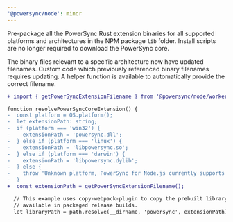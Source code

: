 ```yaml
---
'@powersync/node': minor
---
```


Pre-package all the PowerSync Rust extension binaries for all supported platforms and architectures in the NPM package `lib` folder. Install scripts are no longer required to download the PowerSync core.

The binary files relevant to a specific architecture now have updated filenames. Custom code which previously referenced binary filenames requires updating. A helper function is available to automatically provide the correct filename.

```diff
+ import { getPowerSyncExtensionFilename } from '@powersync/node/worker.js';

function resolvePowerSyncCoreExtension() {
-  const platform = OS.platform();
-  let extensionPath: string;
-  if (platform === 'win32') {
-    extensionPath = 'powersync.dll';
-  } else if (platform === 'linux') {
-    extensionPath = 'libpowersync.so';
-  } else if (platform === 'darwin') {
-    extensionPath = 'libpowersync.dylib';
-  } else {
-    throw 'Unknown platform, PowerSync for Node.js currently supports Windows, Linux and macOS.';
-  }
+  const extensionPath = getPowerSyncExtensionFilename();

  // This example uses copy-webpack-plugin to copy the prebuilt library over. This ensures that it is
  // available in packaged release builds.
  let libraryPath = path.resolve(__dirname, 'powersync', extensionPath);
```
